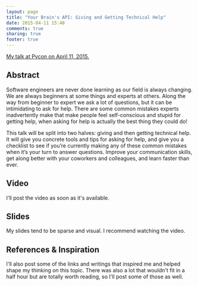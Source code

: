 ```yaml
---
layout: page
title: "Your Brain's API: Giving and Getting Technical Help"
date: 2015-04-11 15:48
comments: true
sharing: true
footer: true
---
```


[My talk at Pycon on April 11, 2015.](https://us.pycon.org/2015/schedule/presentation/394/)

## Abstract

Software engineers are never done learning as our field is always changing. We are always beginners at some things and experts at others. Along the way from beginner to expert we ask a lot of questions, but it can be intimidating to ask for help. There are some common mistakes experts inadvertently make that make people feel self-conscious and stupid for getting help, when asking for help is actually the best thing they could do!

This talk will be split into two halves: giving and then getting technical help. It will give you concrete tools and tips for asking for help, and give you a checklist to see if you’re currently making any of these common mistakes when it’s your turn to answer questions. Improve your communication skills, get along better with your coworkers and colleagues, and learn faster than ever.

## Video

I'll post the video as soon as it's available. 

## Slides

<script async class="speakerdeck-embed" data-id="3326ffe4f0a1419dba940092983391c8" data-ratio="1.33333333333333" src="//speakerdeck.com/assets/embed.js"></script>

My slides tend to be sparse and visual. I recommend watching the video.  

## References & Inspiration

I'll also post some of the links and writings that inspired me and helped shape my thinking on this topic. There was also a lot that wouldn't fit in a half hour but are totally worth reading, so I'll post some of those as well.

